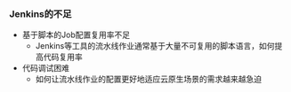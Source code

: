 ### Jenkins的不足
* 基于脚本的Job配置复用率不足
  * Jenkins等工具的流水线作业通常基于大量不可复用的脚本语言，如何提高代码复用率
* 代码调试困难
  * 如何让流水线作业的配置更好地适应云原生场景的需求越来越急迫
